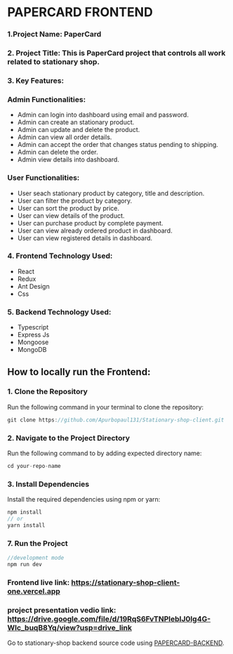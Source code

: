 # PAPERCARD FRONTEND

### 1.Project Name: PaperCard

### 2. Project Title: This is PaperCard project that controls all work related to stationary shop.

### 3. Key Features:

### Admin Functionalities:

- Admin can login into dashboard using email and password.
- Admin can create an stationary product.
- Admin can update and delete the product.
- Admin can view all order details.
- Admin can accept the order that changes status pending to shipping.
- Admin can delete the order.
- Admin view details into dashboard.

### User Functionalities:

- User seach stationary product by category, title and description.
- User can filter the product by category.
- User can sort the product by price.
- User can view details of the product.
- User can purchase product by complete payment.
- User can view already ordered product in dashboard.
- User can view registered details in dashboard.

### 4. Frontend Technology Used:

- React
- Redux
- Ant Design
- Css

### 5. Backend Technology Used:

- Typescript
- Express Js
- Mongoose
- MongoDB

## How to locally run the Frontend:

### 1. Clone the Repository

Run the following command in your terminal to clone the repository:

```javascript
git clone https://github.com/Apurbopaul131/Stationary-shop-client.git
```

### 2. Navigate to the Project Directory

Run the following command to by adding expected directory name:

```javascript
cd your-repo-name
```

### 3. Install Dependencies

Install the required dependencies using npm or yarn:

```javascript
npm install
// or
yarn install
```

### 7. Run the Project

```javascript
//development mode
npm run dev
```

### Frontend live link: https://stationary-shop-client-one.vercel.app

### project presentation vedio link: https://drive.google.com/file/d/19RqS6FvTNPlebIJ0Ig4G-Wlc_buqB8Yq/view?usp=drive_link

Go to stationary-shop backend source code using [PAPERCARD-BACKEND](https://github.com/Apurbopaul131/Stationery-Shop-B4A2V5.git).
